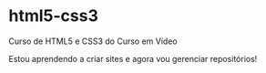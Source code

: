 # html5-css3
 Curso de HTML5 e CSS3 do Curso em Vídeo

 Estou aprendendo a criar sites e agora vou gerenciar repositórios!
